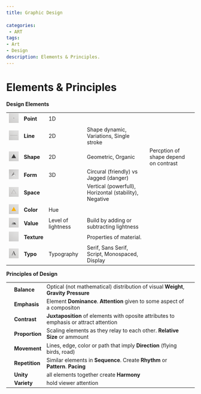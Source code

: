 ```yaml
---
title: Graphic Design

categories:
 - ART
tags:
- Art
- Design
description: Elements & Principles.
---
```




# Elements & Principles

 **Design Elements**

| |  |  | | |   
| -| - | - |- |- |
![](/src/gestalt/point.png)  |  **Point** | 1D
![](/src/gestalt/line.png)  |  **Line** | 2D | Shape dynamic, Variations, Single stroke
![](/src/gestalt/shape.png)  |  **Shape** | 2D | Geometric, Organic| Percption of shape depend on contrast
![](/src/gestalt/simplicitysmall.png)  |  **Form** | 3D |Circural (friendly) vs Jagged (danger)
![](/src/gestalt/space.png)  |  **Space** |  |Vertical (powerfull), Horizontal (stability),  Negative
![](/src/gestalt/color.png)  |  **Color** | Hue
![](/src/gestalt/value.png)  |  **Value** | Level of lightness | Build by adding or subtracting lightness
![](/src/gestalt/empty.png)  |  **Texture** | | Properties of material.
![](/src/gestalt/a.png)   |  **Typo**  | Typography| Serif, Sans Serif, Script, Monospaced, Display

 **Principles of Design**

 | | |    | |
 | -  | - | - | - |
 |  |  **Balance** | Optical (not mathematical)  distribution of visual **Weight**, **Gravity** **Pressure**
 |  |  **Emphasis** |  Element **Dominance**. **Attention** given to some aspect of a compositon
 |  |  **Contrast** | **Juxtaposition** of elements with oposite attributes to emphasis or attract attention
 |  |  **Proportion**  | Scaling elements as they relay to each other. **Relative Size** or ammount
 |  |  **Movement** | Lines, edge, color or path that imply **Direction** (flying birds, road)
 |  |  **Repetition** | Similar elements in **Sequence**. Create **Rhythm** or **Pattern**. **Pacing**
 |  |  **Unity** | all elements together create **Harmony**
 |  |  **Variety** | hold viewer attention
